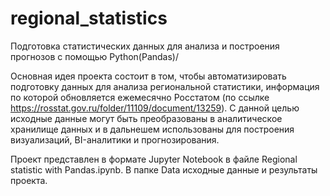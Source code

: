 # regional_statistics

Подготовка статистических данных для анализа и построения прогнозов с помощью Python(Pandas)/

Основная идея проекта состоит в том, чтобы автоматизировать подготовку данных для анализа региональной статистики, информация по которой обновляется ежемесячно Росстатом (по ссылке https://rosstat.gov.ru/folder/11109/document/13259). С данной целью исходные данные могут быть преобразованы в аналитическое хранилище данных и в дальнешем использованы для построения визуализаций, BI-аналитики и прогнозирования.

Проект представлен в формате Jupyter Notebook в файле Regional statistic with Pandas.ipynb.
В папке Data исходные данные и результаты проекта.
